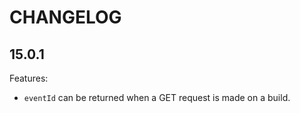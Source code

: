 # CHANGELOG

## 15.0.1

Features:
  * `eventId` can be returned when a GET request is made on a build.
